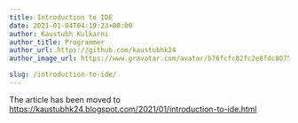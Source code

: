 ```yaml
---
title: Introduction to IDE
date: 2021-01-04T04:19:23+00:00
author: Kaustubh Kulkarni
author_title: Programmer
author_url: https://github.com/kaustubhk24
author_image_url: https://www.gravatar.com/avatar/b76fcfc82fc2e8fdc8075636f1735f61?s=200

slug: /introduction-to-ide/
---
```

The article has been moved to https://kaustubhk24.blogspot.com/2021/01/introduction-to-ide.html